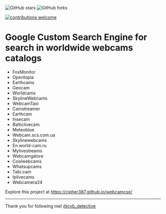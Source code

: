 <img alt="GitHub stars" src="https://img.shields.io/github/stars/cipher387/webcamcse">
 
<img alt="GitHub forks" src="https://img.shields.io/github/forks/cipher387/webcamcse">

[![contributions welcome](https://img.shields.io/badge/contributions-welcome-brightgreen.svg?style=flat)](https://github.com/dwyl/esta/issues)
    <p align="center">

<h1>Google Custom Search Engine for search in worldwide webcams catalogs</h1>

<ul>
<li>FoxMonitor</li>

<li>Opentopia</li>

<li>Earthcams</li>

<li>Geocam</li>

<li>Worldcams</li>

<li>SkylineWebcams</li>

<li>WebcamTaxi</li>

<li>Camstreamer</li>

<li>Earthcam</li>

<li>Insecam</li>

<li>Balticlivecam</li>

<li>Meteoblue</li>

<li>Webcam.scs.com.ua</li>

<li>Skylinewebcams</li>

<li>En.world-cam.ru</li>

<li>Mylivestreams</li>

<li>Webcamgalore</li>

<li>Coolwebcams</li>

<li>Whatsupcams</li>

<li>Tabi.cam</li>

<li>Iplivecams</li>

<li>Webcamera24</li>

</ul>

Explore this project at https://cipher387.github.io/webcamcse/



<hr>


Thank you for following me! [@cyb_detective](https://linktr.ee/cyb_detective)
